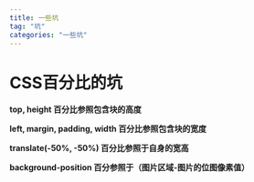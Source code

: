 ```yaml
---
title: 一些坑
tag: "坑"
categories: "一些坑"
---
```


# CSS百分比的坑

**top, height 百分比参照包含块的高度**

**left, margin, padding, width 百分比参照包含块的宽度**

**translate(-50%, -50%)  百分比参照于自身的宽高**

**background-position 百分参照于（图片区域-图片的位图像素值）**





